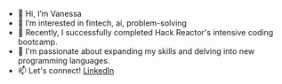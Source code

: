 - 👋 Hi, I’m Vanessa 
- 👀 I’m interested in fintech, ai, problem-solving
- 🌱 Recently, I successfully completed Hack Reactor's intensive coding bootcamp.
- 💞️ I'm passionate about expanding my skills and delving into new programming languages.
- 📫 Let's connect! [LinkedIn](https://www.linkedin.com/in/vanessa-harmon/)

